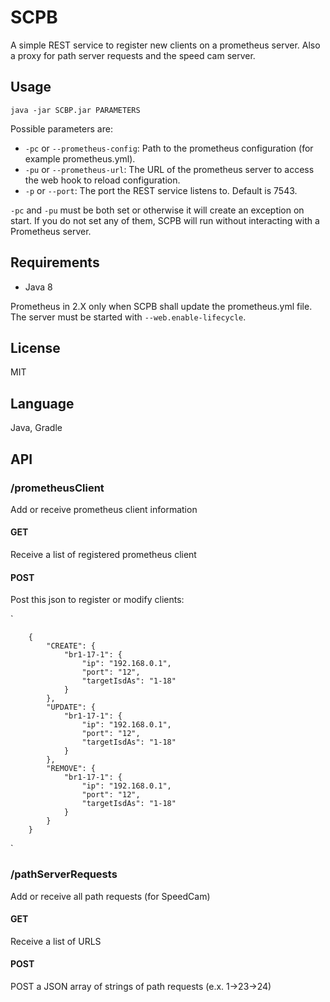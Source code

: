 # SCPB


A simple REST service to register new clients on a prometheus server. Also a proxy for path server requests and the 
speed cam server.

## Usage
`java -jar SCBP.jar PARAMETERS `

Possible parameters are:
+ `-pc` or `--prometheus-config`: Path to the prometheus configuration (for example prometheus.yml).
+ `-pu` or `--prometheus-url`: The URL of the prometheus server to access the web hook to reload configuration. 
+ `-p` or `--port`: The port the REST service listens to. Default is 7543.

`-pc` and `-pu` must be both set or otherwise it will create an exception on start. If you do not set any of them, SCPB will run without interacting with a Prometheus server.

## Requirements
- Java 8

Prometheus in 2.X only when SCPB shall update the prometheus.yml file. The server must be started with `--web.enable-lifecycle`.

## License
MIT

## Language
Java, Gradle

## API

### /prometheusClient
Add or receive prometheus client information

#### GET

Receive a list of registered prometheus client

#### POST

Post this json to register or modify clients:

`
        
        {
            "CREATE": {
                "br1-17-1": {
                    "ip": "192.168.0.1",
                    "port": "12",
                    "targetIsdAs": "1-18"
                }
            },            
            "UPDATE": {
                "br1-17-1": {
                    "ip": "192.168.0.1",
                    "port": "12",
                    "targetIsdAs": "1-18"
                }
            },            
            "REMOVE": {
                "br1-17-1": {
                    "ip": "192.168.0.1",
                    "port": "12",
                    "targetIsdAs": "1-18"
                }
            }
        }
`

### /pathServerRequests
Add or receive all path requests (for SpeedCam)

#### GET
Receive a list of URLS

#### POST

POST a JSON array of strings of path requests (e.x. 1->23->24)

